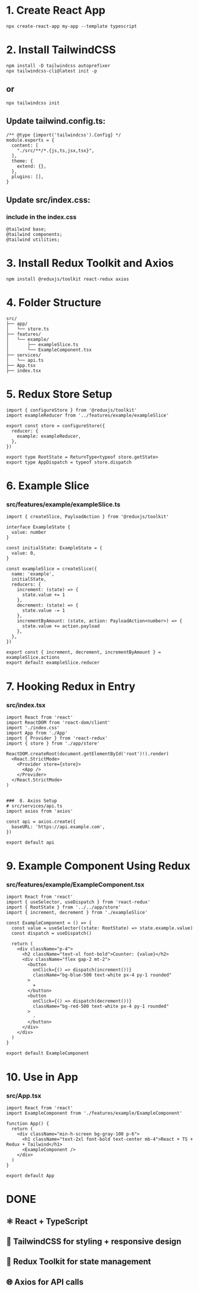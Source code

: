 # 1. Create React App 
```
npx create-react-app my-app --template typescript
```

# 2. Install TailwindCSS
```
npm install -D tailwindcss autoprefixer
npx tailwindcss-cli@latest init -p 
```

## or 
```
npx tailwindcss init
```

## Update tailwind.config.ts:
```
/** @type {import('tailwindcss').Config} */
module.exports = {
  content: [
    "./src/**/*.{js,ts,jsx,tsx}",
  ],
  theme: {
    extend: {},
  },
  plugins: [],
}
```

## Update src/index.css:
### include in the index.css
```
@tailwind base;
@tailwind components;
@tailwind utilities;
```

#  3. Install Redux Toolkit and Axios
```
npm install @reduxjs/toolkit react-redux axios
```

# 4. Folder Structure
```
src/
├── app/
│   └── store.ts
├── features/
│   └── example/
│       ├── exampleSlice.ts
│       └── ExampleComponent.tsx
├── services/
│   └── api.ts
├── App.tsx
├── index.tsx
```

#  5. Redux Store Setup
```
import { configureStore } from '@reduxjs/toolkit'
import exampleReducer from '../features/example/exampleSlice'

export const store = configureStore({
  reducer: {
    example: exampleReducer,
  },
})

export type RootState = ReturnType<typeof store.getState>
export type AppDispatch = typeof store.dispatch
```

# 6. Example Slice
### src/features/example/exampleSlice.ts
```
import { createSlice, PayloadAction } from '@reduxjs/toolkit'

interface ExampleState {
  value: number
}

const initialState: ExampleState = {
  value: 0,
}

const exampleSlice = createSlice({
  name: 'example',
  initialState,
  reducers: {
    increment: (state) => {
      state.value += 1
    },
    decrement: (state) => {
      state.value -= 1
    },
    incrementByAmount: (state, action: PayloadAction<number>) => {
      state.value += action.payload
    },
  },
})

export const { increment, decrement, incrementByAmount } = exampleSlice.actions
export default exampleSlice.reducer
```

# 7. Hooking Redux in Entry
### src/index.tsx
```
import React from 'react'
import ReactDOM from 'react-dom/client'
import './index.css'
import App from './App'
import { Provider } from 'react-redux'
import { store } from './app/store'

ReactDOM.createRoot(document.getElementById('root')!).render(
  <React.StrictMode>
    <Provider store={store}>
      <App />
    </Provider>
  </React.StrictMode>
)


###  8. Axios Setup
# src/services/api.ts
import axios from 'axios'

const api = axios.create({
  baseURL: 'https://api.example.com',
})

export default api
```

#  9. Example Component Using Redux
### src/features/example/ExampleComponent.tsx
```
import React from 'react'
import { useSelector, useDispatch } from 'react-redux'
import { RootState } from '../../app/store'
import { increment, decrement } from './exampleSlice'

const ExampleComponent = () => {
  const value = useSelector((state: RootState) => state.example.value)
  const dispatch = useDispatch()

  return (
    <div className="p-4">
      <h2 className="text-xl font-bold">Counter: {value}</h2>
      <div className="flex gap-2 mt-2">
        <button
          onClick={() => dispatch(increment())}
          className="bg-blue-500 text-white px-4 py-1 rounded"
        >
          +
        </button>
        <button
          onClick={() => dispatch(decrement())}
          className="bg-red-500 text-white px-4 py-1 rounded"
        >
          -
        </button>
      </div>
    </div>
  )
}

export default ExampleComponent
```

# 10. Use in App
### src/App.tsx
```
import React from 'react'
import ExampleComponent from './features/example/ExampleComponent'

function App() {
  return (
    <div className="min-h-screen bg-gray-100 p-6">
      <h1 className="text-2xl font-bold text-center mb-4">React + TS + Redux + Tailwind</h1>
      <ExampleComponent />
    </div>
  )
}

export default App
```

# DONE
## ⚛️ React + TypeScript
## 🎨 TailwindCSS for styling + responsive design
## 🧠 Redux Toolkit for state management
## 🌐 Axios for API calls